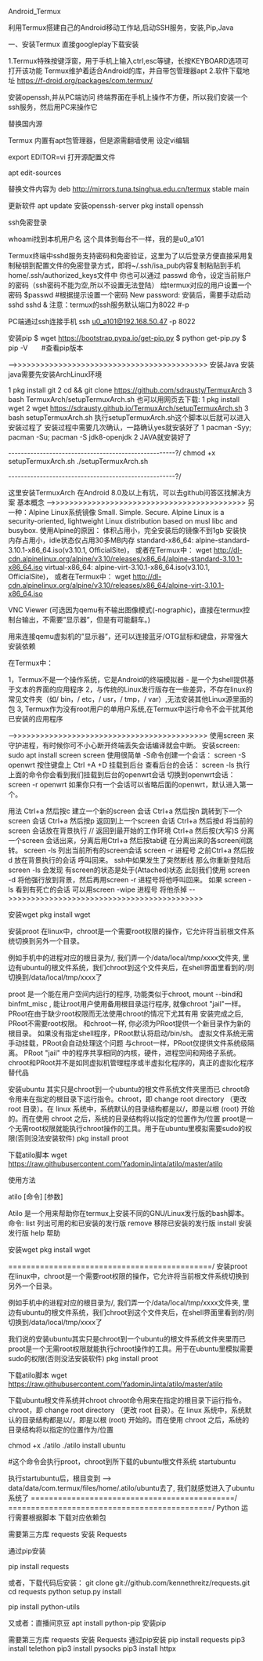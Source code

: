 Android_Termux 

利用Termux搭建自己的Android移动工作站,启动SSH服务，安装,Pip,Java 

一、安装Termux 
直接googleplay下载安装

1.Termux特殊按键浮窗，用于手机上输入ctrl,esc等键，长按KEYBOARD选项可打开该功能 Termux维护着适合Android的库，并自带包管理器apt 
2.软件下载地址 https://f-droid.org/packages/com.termux/

安装openssh,并从PC端访问 终端界面在手机上操作不方便，所以我们安装一个ssh服务，然后用PC来操作它

替换国内源

Termux 内置有apt包管理器，但是源需翻墙使用
设定vi编辑

export EDITOR=vi
打开源配置文件

apt edit-sources

替换文件内容为 deb http://mirrors.tuna.tsinghua.edu.cn/termux stable main

更新软件 apt update 安装openssh-server pkg install openssh

ssh免密登录

whoami找到本机用户名 这个具体到每台不一样，我的是u0_a101

Termux终端中sshd服务支持密码和免密验证，这里为了以后登录方便直接采用复制秘钥到配置文件的免密登录方式，即将~/.ssh/isa_pub内容复制粘贴到手机home/.ssh/authorized_keys文件中 
你也可以通过 passwd 命令，设定当前账户的密码（ssh密码不能为空,所以不设置无法登陆） 给termux对应的用户设置一个密码 
$passwd #根据提示设置一个密码 
New password: 安装后，需要手动启动sshd 
sshd & 
注意：termux的ssh服务默认端口为8022 #-p

PC端通过ssh连接手机 ssh u0_a101@192.168.50.47 -p 8022

安装pip $ wget https://bootstrap.pypa.io/get-pip.py 
$ python get-pip.py 
$ pip -V　　#查看pip版本

-->>>>>>>>>>>>>>>>>>>>>>>>>>>>>>>>>>>>>>>>>>> 安装Java
安装java需要先安装ArchLinux环境

1 pkg install git 
2 cd && git clone https://github.com/sdrausty/TermuxArch 
3 bash TermuxArch/setupTermuxArch.sh 
也可以用网页去下载: 
1 pkg install wget 
2 wget https://sdrausty.github.io/TermuxArch/setupTermuxArch.sh 
3 bash setupTermuxArch.sh 
执行setupTermuxArch.sh这个脚本以后就可以进入安装过程了 
安装过程中需要几次确认，一路确认yes就安装好了 
1 pacman -Syy; pacman -Su; pacman -S jdk8-openjdk 
2 JAVA就安装好了

-----------------------------------------------------?/ 
chmod +x setupTermuxArch.sh ./setupTermuxArch.sh

-----------------------------------------------------?/

这里安装TermuxArch 在Android 8.0及以上有坑，可以去github问答区找解决方案 基本概念 
-->>>>>>>>>>>>>>>>>>>>>>>>>>>>>>>>>>>>>>>>>>> 
另一种：Alpine Linux系统镜像 
Small. Simple. Secure. Alpine Linux is a security-oriented, lightweight Linux distribution based on musl libc and busybox. 
使用Alpine的原因： 体积占用小，完全安装后的镜像不到1gb 安装快 内存占用小，idle状态仅占用30多MB内存 
standard-x86_64: alpine-standard-3.10.1-x86_64.iso(v3.10.1, OfficialSite)，
或者在Termux中： 
wget http://dl-cdn.alpinelinux.org/alpine/v3.10/releases/x86_64/alpine-standard-3.10.1-x86_64.iso virtual-x86_64: alpine-virt-3.10.1-x86_64.iso(v3.10.1, OfficialSite)，
或者在Termux中：
wget http://dl-cdn.alpinelinux.org/alpine/v3.10/releases/x86_64/alpine-virt-3.10.1-x86_64.iso

VNC Viewer (可选因为qemu有不输出图像模式(-nographic)，直接在termux控制台输出，不需要”显示器”，但是有可能翻车。)

用来连接qemu虚拟机的”显示器”，还可以连接蓝牙/OTG鼠标和键盘，非常强大 安装依赖

在Termux中：

1，Termux不是一个操作系统，它是Android的终端模拟器 - 是一个为shell提供基于文本的界面的应用程序 2，与传统的Linux发行版存在一些差异，不存在linux的常见文件夹（如/ bin，/ etc，/ usr，/ tmp，/ var）,无法安装其他Linux源里面的包 3, Termux作为没有root用户的单用户系统,在Termux中运行命令不会干扰其他已安装的应用程序

-->>>>>>>>>>>>>>>>>>>>>>>>>>>>>>>>>>>>>>>>>>> 
使用screen 来守护进程，有时候你可不小心断开终端丢失会话编译就会中断。
安装screen: 
sudo apt install screen 
screen 使用很简单
-S命令创建一个会话： 
screen -S openwrt 
按住键盘上 Ctrl +A +D 挂载到后台
查看后台的会话： screen -ls 
执行上面的命令你会看到我们挂载到后台的openwrt会话
切换到openwrt会话： 
screen -r openwrt 
如果你只有一个会话可以省略后面的openwrt，默认进入第一个。

用法 Ctrl+a 然后按c 建立一个新的screen 会话 
Ctrl+a 然后按n 跳转到下一个screen 会话 
Ctrl+a 然后按p 返回到上一个screen 会话 
Ctrl+a 然后按d 将当前的screen 会话放在背景执行 // 返回到最开始的工作环境 
Ctrl+a 然后按(大写)S 分离一个screen 会话出来，分离后用Ctrl+a 然后按tab键 在分离出来的各screen间跳转。
screen -ls 列出当前所有的screen会话 
screen -r 进程号 之前Ctrl+a 然后按d 放在背景执行的会话 呼叫回来。 
ssh中如果发生了突然断线 那么你重新登陆后 screen -ls 会发现 有screen的状态是处于(Attached)状态 此刻我们使用 screen -d 将他强行放到背景，然后再用screen -r 进程号将他呼叫回来。 
如果 screen -ls 看到有死亡的会话 可以用screen -wipe 进程号 将他杀掉 
-->>>>>>>>>>>>>>>>>>>>>>>>>>>>>>>>>>>>>>>>>>>

安装wget pkg install wget

安装proot 在linux中，chroot是一个需要root权限的操作，它允许将当前根文件系统切换到另外一个目录。

例如手机中的进程对应的根目录为/, 我们弄一个/data/local/tmp/xxxx文件夹, 里边有ubuntu的根文件系统，我们chroot到这个文件夹后，在shell界面里看到的/则切换到/data/local/tmp/xxxx了

proot 是一个能在用户空间内运行的程序, 功能类似于chroot, mount --bind和 binfmt_misc , 能让root用户使用备用根目录运行程序, 就像chroot "jail"一样。 PRoot在由于缺少root权限而无法使用chroot的情况下尤其有用 安装完成之后, PRoot不需要root权限。 
和chroot一样, 你必须为PRoot提供一个新目录作为新的根目录。 如果没有指定shell程序，PRoot默认将启动/bin/sh。 虚拟文件系统无需手动挂载，PRoot会自动处理这个问题 与chroot一样，PRoot仅提供文件系统级隔离。 PRoot "jail" 中的程序共享相同的内核，硬件，进程空间和网络子系统。 
chroot和PRoot并不是如同虚拟机管理程序或半虚拟化程序的，真正的虚拟化程序替代品

安装ubuntu 其实只是chroot到一个ubuntu的根文件系统文件夹里而已 chroot命令用来在指定的根目录下运行指令。chroot，即 change root directory （更改 root 目录）。在 linux 系统中，系统默认的目录结构都是以/，即是以根 (root) 开始的。而在使用 chroot 之后，系统的目录结构将以指定的位置作为/位置 
proot是一个无需root权限就能执行chroot操作的工具。用于在ubuntu里模拟需要sudo的权限(否则没法安装软件) pkg install proot

下载atilo脚本 wget https://raw.githubusercontent.com/YadominJinta/atilo/master/atilo

使用方法

atilo [命令] [参数]

Atilo 是一个用来帮助你在termux上安装不同的GNU/Linux发行版的bash脚本。 命令: list 列出可用的和已安装的发行版 remove 移除已安装的发行版 install 安装发行版 help 帮助

安装wget pkg install wget

=============================================/ 
安装proot 在linux中，chroot是一个需要root权限的操作，它允许将当前根文件系统切换到另外一个目录。

例如手机中的进程对应的根目录为/, 我们弄一个/data/local/tmp/xxxx文件夹, 里边有ubuntu的根文件系统，我们chroot到这个文件夹后，在shell界面里看到的/则切换到/data/local/tmp/xxxx了

我们说的安装ubuntu其实只是chroot到一个ubuntu的根文件系统文件夹里而已 proot是一个无需root权限就能执行chroot操作的工具。用于在ubuntu里模拟需要sudo的权限(否则没法安装软件) pkg install proot

下载atilo脚本 wget https://raw.githubusercontent.com/YadominJinta/atilo/master/atilo

下载ubuntu根文件系统并chroot chroot命令用来在指定的根目录下运行指令。chroot，即 change root directory （更改 root 目录）。在 linux 系统中，系统默认的目录结构都是以/，即是以根 (root) 开始的。而在使用 chroot 之后，系统的目录结构将以指定的位置作为/位置

chmod +x ./atilo ./atilo install ubuntu

#这个命令会执行proot，chroot到所下载的ubuntu根文件系统 startubuntu

执行startubuntu后，根目变到 --> data/data/com.termux/files/home/.atilo/ubuntu去了, 我们就感觉进入了ubuntu系统了 
=============================================/
=============================================/
Python 运行需要根据脚本 下载对应依赖包

需要第三方库 requests
安装 Requests

通过pip安装

pip install requests

或者，下载代码后安装：
git clone git://github.com/kennethreitz/requests.git
cd requests
python setup.py install

pip install python-utils

又或者：直播间京豆 
apt install python-pip 
安装pip

需要第三方库 requests 
安装 Requests 
通过pip安装 pip install requests 
pip3 install telethon 
pip3 install pysocks 
pip3 install httpx




